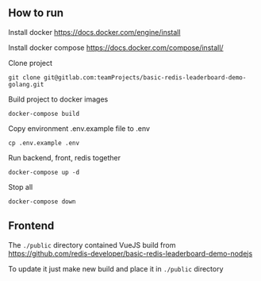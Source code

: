 ## How to run

Install docker https://docs.docker.com/engine/install

Install docker compose https://docs.docker.com/compose/install/

Clone project
```
git clone git@gitlab.com:teamProjects/basic-redis-leaderboard-demo-golang.git
```
Build project to docker images
```
docker-compose build
```
Copy environment .env.example file to .env
```
cp .env.example .env
```

Run backend, front, redis together

```
docker-compose up -d
```
Stop all
```
docker-compose down
```

## Frontend

The `./public` directory contained VueJS build from https://github.com/redis-developer/basic-redis-leaderboard-demo-nodejs

To update it just make new build and place it in `./public` directory
